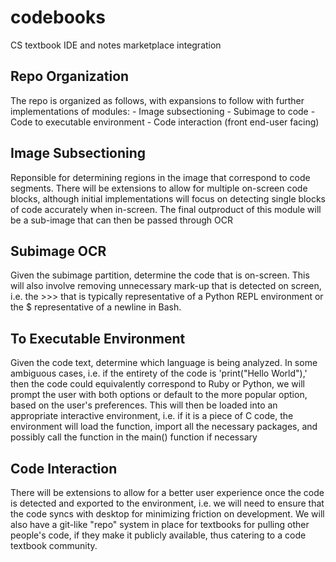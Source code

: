 # codebooks
CS textbook IDE and notes marketplace integration

## Repo Organization
The repo is organized as follows, with expansions to follow with further 
implementations of modules:
	- Image subsectioning
	- Subimage to code
	- Code to executable environment
	- Code interaction (front end-user facing)

## Image Subsectioning
Reponsible for determining regions in the image that correspond to code
segments. There will be extensions to allow for multiple on-screen
code blocks, although initial implementations will focus on detecting
single blocks of code accurately when in-screen. The final outproduct
of this module will be a sub-image that can then be passed through OCR

## Subimage OCR
Given the subimage partition, determine the code that is on-screen. This
will also involve removing unnecessary mark-up that is detected on
screen, i.e. the >>> that is typically representative of a Python REPL
environment or the $ representative of a newline in Bash.

## To Executable Environment
Given the code text, determine which language is being analyzed. In
some ambiguous cases, i.e. if the entirety of the code is 
'print("Hello World"),' then the code could equivalently correspond to
Ruby or Python, we will prompt the user with both options or default
to the more popular option, based on the user's preferences. This will
then be loaded into an appropriate interactive environment, i.e. if it is
a piece of C code, the environment will load the function, import all the
necessary packages, and possibly call the function in the main() function
if necessary

## Code Interaction
There will be extensions to allow for a better user experience once the
code is detected and exported to the environment, i.e. we will need to
ensure that the code syncs with desktop for minimizing friction on
development. We will also have a git-like "repo" system in place for
textbooks for pulling other people's code, if they make it publicly
available, thus catering to a code textbook community.